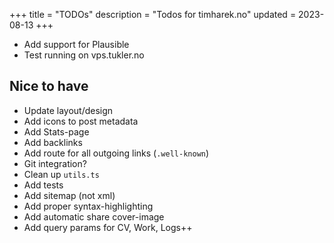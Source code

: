 +++
title = "TODOs"
description = "Todos for timharek.no"
updated = 2023-08-13
+++

- Add support for Plausible
- Test running on vps.tukler.no

## Nice to have

- Update layout/design
- Add icons to post metadata
- Add Stats-page
- Add backlinks
- Add route for all outgoing links (`.well-known`)
- Git integration?
- Clean up `utils.ts`
- Add tests
- Add sitemap (not xml)
- Add proper syntax-highlighting
- Add automatic share cover-image
- Add query params for CV, Work, Logs++

